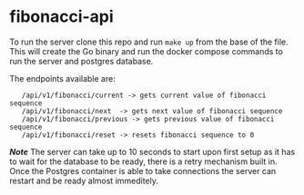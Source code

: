 # fibonacci-api

To run the server clone this repo and run `make up` from the base of the file. This will create the Go binary and run the docker compose commands to run the server and postgres database.

The endpoints available are:
```/health -> reutrns health of the server
   /api/v1/fibonacci/current -> gets current value of fibonacci sequence
   /api/v1/fibonacci/next  -> gets next value of fibonacci sequence
   /api/v1/fibonacci/previous -> gets previous value of fibonacci sequence
   /api/v1/fibonacci/reset -> resets fibonacci sequence to 0 
 ```

 ***Note***
 The server can take up to 10 seconds to start upon first setup as it has to wait for the database to be ready, there is a retry mechanism built in. Once the Postgres container is able to take connections the server can restart and be ready almost immeditely.
